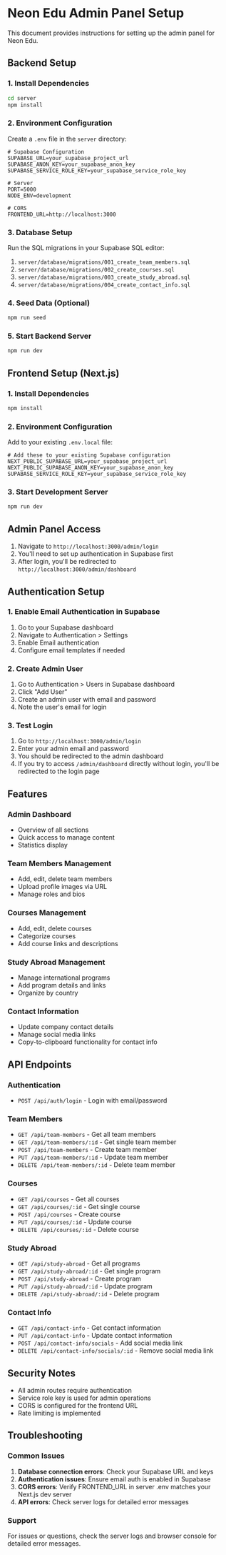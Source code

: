 # Neon Edu Admin Panel Setup

This document provides instructions for setting up the admin panel for Neon Edu.

## Backend Setup

### 1. Install Dependencies

```bash
cd server
npm install
```

### 2. Environment Configuration

Create a `.env` file in the `server` directory:

```env
# Supabase Configuration
SUPABASE_URL=your_supabase_project_url
SUPABASE_ANON_KEY=your_supabase_anon_key
SUPABASE_SERVICE_ROLE_KEY=your_supabase_service_role_key

# Server
PORT=5000
NODE_ENV=development

# CORS
FRONTEND_URL=http://localhost:3000
```

### 3. Database Setup

Run the SQL migrations in your Supabase SQL editor:

1. `server/database/migrations/001_create_team_members.sql`
2. `server/database/migrations/002_create_courses.sql`
3. `server/database/migrations/003_create_study_abroad.sql`
4. `server/database/migrations/004_create_contact_info.sql`

### 4. Seed Data (Optional)

```bash
npm run seed
```

### 5. Start Backend Server

```bash
npm run dev
```

## Frontend Setup (Next.js)

### 1. Install Dependencies

```bash
npm install
```

### 2. Environment Configuration

Add to your existing `.env.local` file:

```env
# Add these to your existing Supabase configuration
NEXT_PUBLIC_SUPABASE_URL=your_supabase_project_url
NEXT_PUBLIC_SUPABASE_ANON_KEY=your_supabase_anon_key
SUPABASE_SERVICE_ROLE_KEY=your_supabase_service_role_key
```

### 3. Start Development Server

```bash
npm run dev
```

## Admin Panel Access

1. Navigate to `http://localhost:3000/admin/login`
2. You'll need to set up authentication in Supabase first
3. After login, you'll be redirected to `http://localhost:3000/admin/dashboard`

## Authentication Setup

### 1. Enable Email Authentication in Supabase

1. Go to your Supabase dashboard
2. Navigate to Authentication > Settings
3. Enable Email authentication
4. Configure email templates if needed

### 2. Create Admin User

1. Go to Authentication > Users in Supabase dashboard
2. Click "Add User"
3. Create an admin user with email and password
4. Note the user's email for login

### 3. Test Login

1. Go to `http://localhost:3000/admin/login`
2. Enter your admin email and password
3. You should be redirected to the admin dashboard
4. If you try to access `/admin/dashboard` directly without login, you'll be redirected to the login page

## Features

### Admin Dashboard
- Overview of all sections
- Quick access to manage content
- Statistics display

### Team Members Management
- Add, edit, delete team members
- Upload profile images via URL
- Manage roles and bios

### Courses Management
- Add, edit, delete courses
- Categorize courses
- Add course links and descriptions

### Study Abroad Management
- Manage international programs
- Add program details and links
- Organize by country

### Contact Information
- Update company contact details
- Manage social media links
- Copy-to-clipboard functionality for contact info

## API Endpoints

### Authentication
- `POST /api/auth/login` - Login with email/password

### Team Members
- `GET /api/team-members` - Get all team members
- `GET /api/team-members/:id` - Get single team member
- `POST /api/team-members` - Create team member
- `PUT /api/team-members/:id` - Update team member
- `DELETE /api/team-members/:id` - Delete team member

### Courses
- `GET /api/courses` - Get all courses
- `GET /api/courses/:id` - Get single course
- `POST /api/courses` - Create course
- `PUT /api/courses/:id` - Update course
- `DELETE /api/courses/:id` - Delete course

### Study Abroad
- `GET /api/study-abroad` - Get all programs
- `GET /api/study-abroad/:id` - Get single program
- `POST /api/study-abroad` - Create program
- `PUT /api/study-abroad/:id` - Update program
- `DELETE /api/study-abroad/:id` - Delete program

### Contact Info
- `GET /api/contact-info` - Get contact information
- `PUT /api/contact-info` - Update contact information
- `POST /api/contact-info/socials` - Add social media link
- `DELETE /api/contact-info/socials/:id` - Remove social media link

## Security Notes

- All admin routes require authentication
- Service role key is used for admin operations
- CORS is configured for the frontend URL
- Rate limiting is implemented

## Troubleshooting

### Common Issues

1. **Database connection errors**: Check your Supabase URL and keys
2. **Authentication issues**: Ensure email auth is enabled in Supabase
3. **CORS errors**: Verify FRONTEND_URL in server .env matches your Next.js dev server
4. **API errors**: Check server logs for detailed error messages

### Support

For issues or questions, check the server logs and browser console for detailed error messages.
